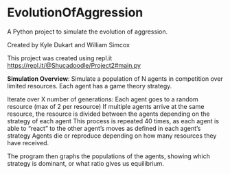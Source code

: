 # EvolutionOfAggression
A Python project to simulate the evolution of aggression.

Created by Kyle Dukart and William Simcox

This project was created using repl.it
https://repl.it/@Shucadoodle/Project2#main.py


<b>Simulation Overview</b>: Simulate a population of N agents in competition over limited resources. Each agent has a game theory strategy.

Iterate over X number of generations:
Each agent goes to a random resource (max of 2 per resource)
If multiple agents arrive at the same resource, the resource is divided between the agents depending on the strategy of each agent
This process is repeated 40 times, as each agent is able to “react” to the other agent’s moves as defined in each agent’s strategy
Agents die or reproduce depending on how many resources they have received.

The program then graphs the populations of the agents, showing which strategy is dominant, or what ratio gives us equilibrium.
